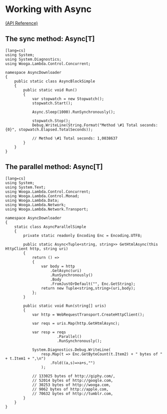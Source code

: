 # Working with Async



[(API Reference)](http://wooga.github.io/Wooga.Lambda-CSharp/reference/wooga-lambda-control-concurrent-async.html)

## The sync method: Async[T]

    [lang=cs]
    using System;
    using System.Diagnostics;
    using Wooga.Lambda.Control.Concurrent;

    namespace AsyncDownloader
    {
        public static class AsyncBlockSimple
        {
            public static void Run()
            {
                var stopwatch = new Stopwatch();
                stopwatch.Start();

                Async.Sleep(1000).RunSynchronously();

                stopwatch.Stop();
                Debug.WriteLine(String.Format("Method \#1 Total seconds: {0}", stopwatch.Elapsed.TotalSeconds));

                // Method \#1 Total seconds: 1,0038637
            }
        }
    }

## The parallel method: Async[T]

    [lang=cs]
    using System;
    using System.Text;
    using Wooga.Lambda.Control.Concurrent;
    using Wooga.Lambda.Control.Monad;
    using Wooga.Lambda.Data;
    using Wooga.Lambda.Network;
    using Wooga.Lambda.Network.Transport;

    namespace AsyncDownloader
    {
        static class AsyncParallelSimple
        {
            private static readonly Encoding Enc = Encoding.UTF8;

            public static Async<Tuple<string, string>> GetHtmlAsync(this HttpClient http, string uri)
            {
                return () =>
                {
                    var body = http
                        .GetAsync(uri)
                        .RunSynchronously()
                        .Body
                        .FromJustOrDefault("", Enc.GetString);
                    return new Tuple<string,string>(uri,body);
                };
            }

            public static void Run(string[] uris)
            {
                var http = WebRequestTransport.CreateHttpClient();

                var reqs = uris.Map(http.GetHtmlAsync);

                var resp = reqs
                           .Parallel()
                           .RunSynchronously();

                System.Diagnostics.Debug.WriteLine(
                    resp.Map(t => Enc.GetByteCount(t.Item2) + " bytes of " + t.Item1 + ",\n")
                        .Fold((a,s)=>a+s,"")
                    );

                // 133025 bytes of http://giphy.com/,
                // 52014 bytes of http://google.com,
                // 30253 bytes of http://wooga.com,
                // 9062 bytes of http://apple.com,
                // 70632 bytes of http://tumblr.com,
            }
        }
    }
